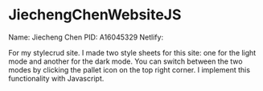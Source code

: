# JiechengChenWebsiteJS

Name: Jiecheng Chen
PID: A16045329
Netlify:


For my stylecrud site. I made two style sheets for this site: one for the light mode and another for the dark mode. You can switch between the two modes by clicking the pallet icon on the top right corner. I implement this functionality with Javascript.

